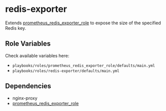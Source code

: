 redis-exporter
==============

Extends [prometheus_redis_exporter_role](https://github.com/idealista/prometheus_redis_exporter_role)
to expose the size of the specified Redis key.

Role Variables
--------------

Check available variables here:
- `playbooks/roles/prometheus_redis_exporter_role/defaults/main.yml`
- `playbooks/roles/redis-exporter/defaults/main.yml`

Dependencies
------------

- nginx-proxy
- [prometheus_redis_exporter_role](https://github.com/idealista/prometheus_redis_exporter_role)
